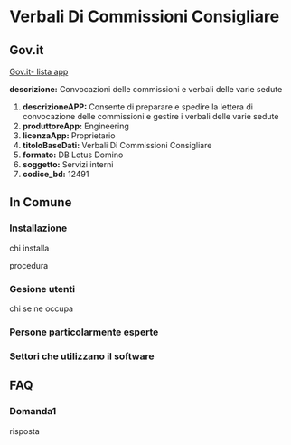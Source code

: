 # Verbali Di Commissioni Consigliare

## Gov.it

[Gov.it- lista app](http://basidati.agid.gov.it/catalogo/amm?code=c_a944)

**descrizione:** Convocazioni delle commissioni e verbali delle varie sedute

1. **descrizioneAPP:** Consente di preparare e spedire la lettera di convocazione delle commissioni e gestire i verbali delle varie sedute
2. **produttoreApp:** Engineering
3. **licenzaApp:** Proprietario
4. **titoloBaseDati:** Verbali Di Commissioni Consigliare
5. **formato:** DB Lotus Domino
6. **soggetto:** Servizi interni
7. **codice_bd:** 12491

## In Comune

### Installazione

chi installa

procedura

### Gesione utenti

chi se ne occupa

### Persone particolarmente esperte

### Settori che utilizzano il software

## FAQ

### Domanda1

risposta
